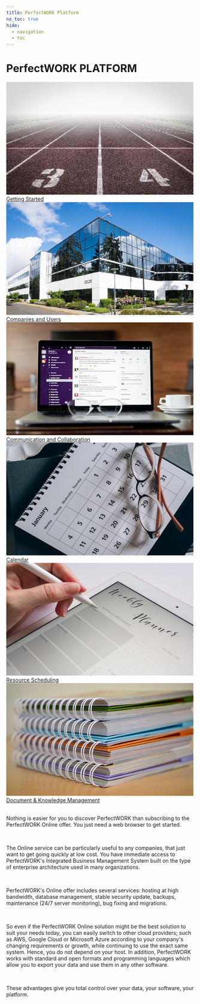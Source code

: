 ```yaml
---
title: PerfectWORK Platform
no_toc: true
hide:
  - navigation
  - toc
---
```


<div class="container px-5 py-1 mx-auto flex flex-wrap">
  <h1 class="text-l text-gray-700 font-medium">PerfectWORK PLATFORM</h1>
</div>

<section>
<!-- This example requires Tailwind CSS v2.0+ -->
<div class="relative bg-white overflow-hidden">
 <div class="p-7 grid grid-cols-1 sm:grid-cols-1 md:grid-cols-5 lg:grid-cols-5 xl:grid-cols-5 gap-5">
    <a href="01_getting_started" class="rounded overflow-hidden shadow-lg">
      <img class="w-full" src="assets/getting_started.jpg" alt="Platform">
      <div class="px-6 py-2">
        <div class="font-regular text-l mb-2" >Getting Started</div>
      </div>
    </a>
    <a href="02_companies_users/01_companies" class="rounded overflow-hidden shadow-lg">
      <img class="w-full" src="assets/companies.jpg" alt="Forest">
      <div class="px-6 py-2">
        <div class="font-regular text-l mb-2">Companies and Users</div>
      </div>
    </a>
    <a href="03_connect/01_overview" class="rounded overflow-hidden shadow-lg">
      <img class="w-full" src="assets/connect.jpg" alt="Platform">
      <div class="px-6 py-2">
        <div class="font-regular text-l mb-2" >Communication and Collaboration</div>
      </div>
    </a>
    <a href="01_getting_started/01_overview" class="rounded overflow-hidden shadow-lg">
      <img class="w-full" src="assets/calendar.jpg" alt="Platform">
      <div class="px-6 py-2">
        <div class="font-regular text-l mb-2" >Calendar</div>
      </div>
    </a>
    <a href="01_getting_started/01_overview" class="rounded overflow-hidden shadow-lg">
      <img class="w-full" src="assets/scheduling.jpg" alt="Platform">
      <div class="px-6 py-2">
        <div class="font-regular text-l mb-2" >Resource Scheduling</div>
      </div>
    </a>
    <a href="01_getting_started/01_overview" class="rounded overflow-hidden shadow-lg">
      <img class="w-full" src="assets/knowledge.jpg" alt="Platform">
      <div class="px-6 py-2">
        <div class="font-regular text-l mb-2" >Document & Knowledge Management</div>
      </div>
    </a>
</div>
</section>

<br />

Nothing is easier for you to discover PerfectWORK than subscribing to the PerfectWORK Online offer. You just need a web browser to get started.

<br />

The Online service can be particularly useful to any companies, that just want to get going quickly at low cost. You have immediate access to PerfectWORK's Integrated Business Management System built on the type of enterprise architecture used in many organizations.

<br />

PerfectWORK's Online offer includes several services: hosting at high bandwidth, database management, stable security update, backups, maintenance (24/7 server monitoring), bug fixing and migrations.

<br />

So even if the PerfectWORK Online solution might be the best solution to suit your needs today, you can easily switch to other cloud providers; such as AWS, Google Cloud or Microsoft Azure according to your company's changing requirements or growth, while continuing to use the exact same system. Hence, you do not depend on your host. In addition, PerfectWORK works with standard and open formats and programming languages which allow you to export your data and use them in any other software.

<br />

These advantages give you total control over your data, your software, your platform.